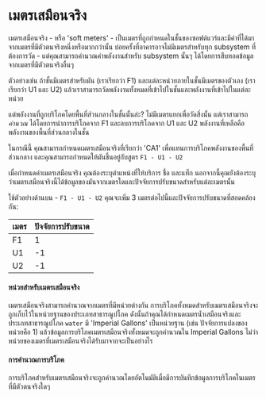 # เมตรเสมือนจริง

เมตรเสมือนจริง - หรือ 'soft meters' - เป็นเมตรที่ถูกกำหนดในชั้นของซอฟต์แวร์และมีค่าที่ได้มาจากเมตรที่มีตัวตนจริงหนึ่งหรือมากกว่านั้น บ่อยครั้งที่อาคารอาจไม่มีเมตรสำหรับทุก subsystem ที่ต้องการวัด - แต่คุณสามารถคำนวณค่าพลังงานสำหรับ subsystem นั้นๆ ได้โดยการสืบทอดข้อมูลจากเมตรที่มีตัวตนจริงอื่นๆ

ตัวอย่างเช่น ถ้าชั้นมีเมตรสำหรับมัน (เราเรียกว่า F1) และแต่ละหน่วยภายในชั้นมีเมตรของตัวเอง (เราเรียกว่า U1 และ U2) แล้วเราสามารถวัดพลังงานทั้งหมดที่เข้าไปในชั้นและพลังงานที่เข้าไปในแต่ละหน่วย

แต่พลังงานที่ถูกบริโภคโดยพื้นที่ส่วนกลางในชั้นนั้นล่ะ? ไม่มีเมตรแยกเพื่อวัดสิ่งนั้น แต่เราสามารถ _คำนวณ_ ได้โดยการนำการบริโภคจาก F1 และลบการบริโภคจาก U1 และ U2 พลังงานที่เหลือคือพลังงานของพื้นที่ส่วนกลางในชั้น

ในกรณีนี้ คุณสามารถกำหนดเมตรเสมือนจริงที่เรียกว่า 'CA1' เพื่อแทนการบริโภคพลังงานของพื้นที่ส่วนกลาง และคุณสามารถกำหนดให้มันขึ้นอยู่กับสูตร `F1 - U1 - U2`

เมื่อกำหนดค่าเมตรเสมือนจริง คุณต้องระบุตำแหน่งที่ให้บริการ ชื่อ และแท็ก นอกจากนี้คุณยังต้องระบุว่าเมตรเสมือนจริงนี้ได้ข้อมูลของมันจากเมตรใดและปัจจัยการปรับขนาดสำหรับแต่ละเมตรนั้น

ใช้ตัวอย่างด้านบน - `F1 - U1 - U2` คุณจะเพิ่ม 3 เมตรต่อไปนี้และปัจจัยการปรับขนาดที่สอดคล้องกัน:

| เมตร | ปัจจัยการปรับขนาด |
| ----- | -------------- |
| F1    | 1              |
| U1    | -1             |
| U2    | -1             |

#### หน่วยสำหรับเมตรเสมือนจริง

เมตรเสมือนจริงสามารถคำนวณจากเมตรที่มีหน่วยต่างกัน การบริโภคทั้งหมดสำหรับเมตรเสมือนจริงจะถูกเก็บไว้ในหน่วยฐานของประเภทสาธารณูปโภค ดังนั้นถ้าคุณได้กำหนดเมตรน้ำเสมือนจริงและประเภทสาธารณูปโภค `water` มี 'Imperial Gallons' เป็นหน่วยฐาน (เช่น ปัจจัยการแปลงของหน่วยคือ 1) แล้วข้อมูลการบริโภคเมตรเสมือนจริงทั้งหมดจะถูกคำนวณใน Imperial Gallons ไม่ว่าหน่วยของเมตรที่เมตรเสมือนจริงได้รับมาจากจะเป็นอย่างไร

#### การคำนวณการบริโภค

การบริโภคสำหรับเมตรเสมือนจริงจะถูกคำนวณโดยอัตโนมัติเมื่อมีการบันทึกข้อมูลการบริโภคในเมตรที่มีตัวตนจริงใดๆ